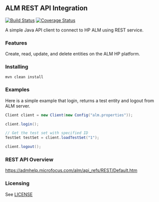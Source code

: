 ## ALM REST API Integration
[![Build Status](https://travis-ci.org/okean/alm-rest-api.svg?branch=master)](https://travis-ci.org/okean/alm-rest-api)
[![Coverage Status](https://coveralls.io/repos/github/okean/alm-rest-api/badge.svg?branch=master)](https://coveralls.io/github/okean/alm-rest-api?branch=master)

A simple Java API client to connect to HP ALM using REST service.

### Features
Create, read, update, and delete entities on the ALM HP platform.

### Installing
```
mvn clean install
```

### Examples
Here is a simple example that login, returns a test entity and logout from ALM server.
```java
Client client = new Client(new Config("alm.properties"));

client.login();

// Get the test set with specified ID
TestSet testSet = client.loadTestSet("1");

client.logout();
```

### REST API Overview
https://admhelp.microfocus.com/alm/api_refs/REST/Default.htm

### Licensing
See [LICENSE](https://github.com/okean/alm-rest-api/blob/master/LICENSE)
